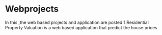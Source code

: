 # Webprojects
In this ,the web based projects and application are posted
1.Residential Property Valuation is a web based application that predict the house prices
